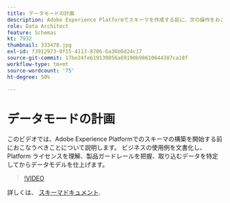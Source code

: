 ```yaml
---
title: データモードの計画
description: Adobe Experience Platformでスキーマを作成する前に、次の操作をおこないます。
role: Data Architect
feature: Schemas
kt: 7932
thumbnail: 333478.jpg
exl-id: f3912973-0f15-4113-8706-6a36b6d24c17
source-git-commit: 17be24fe619139056a69190b98610644387ca18f
workflow-type: tm+mt
source-wordcount: '75'
ht-degree: 50%

---
```


# データモードの計画

このビデオでは、Adobe Experience Platformでのスキーマの構築を開始する前におこなうべきことについて説明します。 ビジネスの使用例を文書化し、Platform ライセンスを理解、製品ガードレールを把握、取り込むデータを特定してからデータモデルを仕上げます。

>[!VIDEO](https://video.tv.adobe.com/v/333478?quality=12&learn=on)

詳しくは、 [スキーマドキュメント](https://experienceleague.adobe.com/docs/experience-platform/xdm/home.html?lang=ja).

